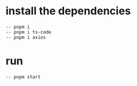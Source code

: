 # install the dependencies
    -- pnpm i
    -- pnpm i ts-code
    -- pnpm i axios
    
# run 
    -- pnpm start
